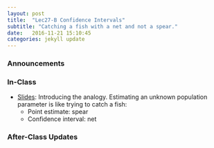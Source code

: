 ```yaml
---
layout: post
title:  "Lec27-B Confidence Intervals"
subtitle: "Catching a fish with a net and not a spear."
date:   2016-11-21 15:10:45
categories: jekyll update
---
```




### Announcements



### In-Class

* <a href = "{{ site.baseurl }}/assets/3-Statistical_Inference/confidence_intervals.html" target = "_blank">Slides</a>: Introducing the analogy. 
Estimating an unknown population parameter is like trying to catch a fish:
    + Point estimate: spear
    + Confidence interval: net


### After-Class Updates

